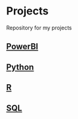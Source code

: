 # Projects
Repository for my projects

## [PowerBI](PowerBI)

## [Python](Python)

## [R](R)

## [SQL](SQL)


